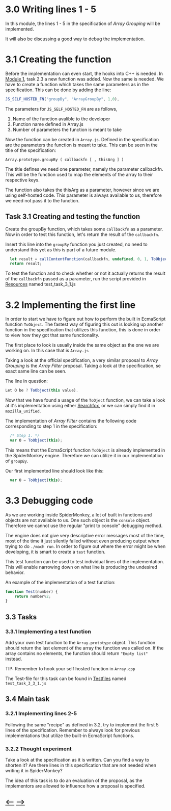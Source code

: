 # **3.0** Writing lines 1 - 5

In this module, the lines 1 - 5 in the specification of _Array Grouping_ will be implemented. 

It will also be discussing a good way to debug the implementation. 

# **3.1** Creating the function

Before the implementation can even start, the hooks into C++ is needed. In [Module 1](/Modules/Module%201/Module1.md), task 2.3 a new function was added. Now the same is needed. We have to create a function which takes the same parameters as in the specification. This can be done by adding the line:

```js
JS_SELF_HOSTED_FN("groupBy", "ArrayGroupBy", 1,0),
```

The parameters for `JS_SELF_HOSTED_FN` are as follows, 
1. Name of the function avalible to the developer
2. Function name defined in Array.js
3. Number of parameters the function is meant to take

Now the function can be created in `Array.js`. Defined in the specification are the parameters the function is meant to take. This can be seen in the title of the specification:

```
Array.prototype.groupBy ( callbackfn [ , thisArg ] )
```

The title defines we need one parameter, namely the parameter callbackfn. This will be the function used to map the elements of the array to their respective keys. 

The function also takes the thisArg as a parameter, however since we are using self-hosted code. This parameter is always available to us, therefore we need not pass it to the function. 

## **Task 3.1** Creating and testing the function

Create the groupBy function, which takes some `callbackfn` as a parameter. Now in order to test this function, let's return the result of the `callbackfn`. 

Insert this line into the `groupBy` function you just created, no need to understand this yet as this is part of a future module. 

```js
  let result = callContentFunction(callbackfn, undefined, 0, 1, ToObject(this));
  return result;
```

To test the function and to check whether or not it actually returns the result of the `callbackfn` passed as a parameter, run the script provided in [Resources](/Modules/Module%203/Testfiles/) named test_task_3_1.js

# **3.2** Implementing the first line

In order to start we have to figure out how to perform the built in EcmaScript function `ToObject`. The fastest way of figuring this out is looking up another function in the specification that utilizes this function, this is done in order to view how they got that same functionality. 

The first place to look is usually inside the same object as the one we are working on. In this case that is `Array.js`

Taking a look at the official specification, a very similar proposal to _Array Grouping_ is the _Array Filter_ proposal. Taking a look at the specification, se exact same line can be seen. 

The line in question:
```js
Let O be ? ToObject(this value).
```
Now that we have found a usage of the `ToOject` function, we can take a look at it's implementation using either [Searchfox](https://searchfox.org), or we can simply find it in `mozilla_unified`. 

The implementation of _Array Filter_ contains the following code corresponding to step 1 in the specification:
```js
  /* Step 1. */
  var O = ToObject(this);
```

This means that the EcmaScript function `ToObject` is already implemented in the SpiderMonkey engine. Therefore we can utilize it in our implementation of `groupBy`. 

Our first implemented line should look like this:
```js
  var O = ToObject(this);
```

# **3.3** Debugging code

As we are working inside SpiderMonkey, a lot of built in functions and objects are not available to us. One such object is the `console` object. Therefore we cannot use the regular "print to console" debugging method. 

The engine does not give very descriptive error messages most of the time, most of the time it just silently failed without even producing output when trying to do `./mach run`. In order to figure out where the error might be when developing, it is smart to create a `test` function. 

This test function can be used to test individual lines of the implementation. This will enable narrowing down on what line is producing the undesired behavior. 

An example of the implementation of a test function:
```js
function Test(number) {
    return number%2;
}
```

## **3.3** Tasks

### **3.3.1** Implementing a test function

Add your own test function to the `Array.prototype` object. This function should return the last element of the array the function was called on. 
If the array contains no elements, the function should return `"Empty list"` instead. 

TIP: Remember to hook your self hosted function in `Array.cpp`

The Test-file for this task can be found in [Testfiles](./Testfiles/) named `test_task_3_3_1.js`


## **3.4** Main task
### **3.2.1** Implementing lines 2-5

Following the same "recipe" as defined in 3.2, try to implement the first 5 lines of the specification. Remember to always look for previous implementations that utilize the built-in EcmaScript functions. 

### **3.2.2** Thought experiment

Take a look at the specification as it is written. Can you find a way to shorten it? Are there lines in this specification that are not needed when writing it in SpiderMonkey?

The idea of this task is to do an evaluation of the proposal, as the implementors are allowed to influence how a proposal is specified. 


## [<--](../Module%202/Module2.md) [-->](../Module%204/Module4.md)       